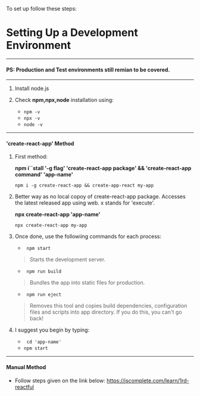 To set up follow these steps:
# Setting Up a Development Environment
---
#### PS: Production and Test environments still remian to be covered.
---

1) Install node.js

2) Check **npm,npx,node** installation using:

   - ```npm -v```
   - ```npx -v```
   - ```node -v```
---

#### 'create-react-app' Method

1) First method: 
   
   **npm i``stall '-g flag' 'create-react-app package' && 'create-react-app command' 'app-name'**

   ```npm i -g create-react-app && create-app-react my-app```

2) Better way as no local copoy of create-react-app package. Accesses the latest released app using web. x stands for 'execute'.

   **npx create-react-app 'app-name'**

   ```npx create-react-app my-app```

3) Once done, use the followiing commands for each process:
   - ``` npm start```
   > Starts the development server.

   - ``` npm run build```
   > Bundles the app into static files for production.

   - ``` npm run eject```
   > Removes this tool and copies build dependencies, configuration files and scripts into app directory. If you do this, you can't go back!

4) I suggest you begin by typing:

   - ``` cd 'app-name'```
   - ``` npm start ```
---

#### Manual Method

   - Follow steps given on the link below:
   <https://jscomplete.com/learn/1rd-reactful>

